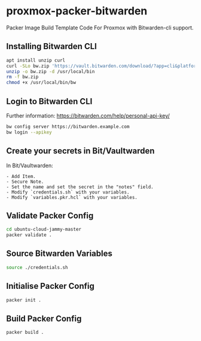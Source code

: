 # proxmox-packer-bitwarden

Packer Image Build Template Code For Proxmox with Bitwarden-cli support.

## Installing Bitwarden CLI

```bash
apt install unzip curl
curl -SLo bw.zip 'https://vault.bitwarden.com/download/?app=cli&platform=linux'
unzip -o bw.zip -d /usr/local/bin
rm -f bw.zip
chmod +x /usr/local/bin/bw
```

## Login to Bitwarden CLI

Further information: <https://bitwarden.com/help/personal-api-key/>

```bash
bw config server https://bitwarden.example.com
bw login --apikey
```

## Create your secrets in Bit/Vaultwarden

In Bit/Vaultwarden:

```text
- Add Item.
- Secure Note.
- Set the name and set the secret in the "notes" field.
- Modify `credentials.sh` with your variables.
- Modify `variables.pkr.hcl` with your variables.
```

## Validate Packer Config

```bash
cd ubuntu-cloud-jammy-master
packer validate .
```

## Source Bitwarden Variables

```bash
source ./credentials.sh
```

## Initialise Packer Config

```bash
packer init .
```

## Build Packer Config

```bash
packer build .
```

